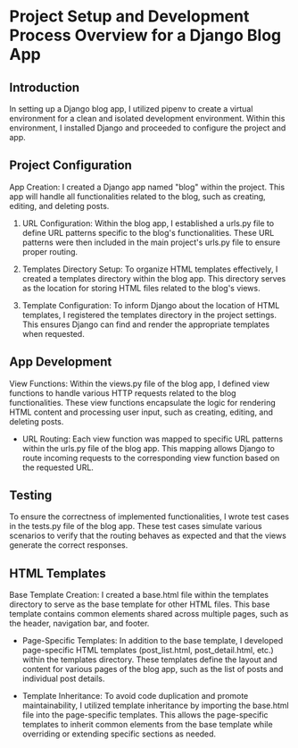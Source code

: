 # Project Setup and Development Process Overview for a Django Blog App

## Introduction
In setting up a Django blog app, I utilized pipenv to create a virtual environment for a clean and isolated development environment. Within this environment, I installed Django and proceeded to configure the project and app.

## Project Configuration
App Creation: I created a Django app named "blog" within the project. This app will handle all functionalities related to the blog, such as creating, editing, and deleting posts.

1. URL Configuration: Within the blog app, I established a urls.py file to define URL patterns specific to the blog's functionalities. These URL patterns were then included in the main project's urls.py file to ensure proper routing.

2. Templates Directory Setup: To organize HTML templates effectively, I created a templates directory within the blog app. This directory serves as the location for storing HTML files related to the blog's views.

3. Template Configuration: To inform Django about the location of HTML templates, I registered the templates directory in the project settings. This ensures Django can find and render the appropriate templates when requested.

## App Development
View Functions: Within the views.py file of the blog app, I defined view functions to handle various HTTP requests related to the blog functionalities. These view functions encapsulate the logic for rendering HTML content and processing user input, such as creating, editing, and deleting posts.

* URL Routing: Each view function was mapped to specific URL patterns within the urls.py file of the blog app. This mapping allows Django to route incoming requests to the corresponding view function based on the requested URL.

## Testing
To ensure the correctness of implemented functionalities, I wrote test cases in the tests.py file of the blog app. These test cases simulate various scenarios to verify that the routing behaves as expected and that the views generate the correct responses.

## HTML Templates
Base Template Creation: I created a base.html file within the templates directory to serve as the base template for other HTML files. This base template contains common elements shared across multiple pages, such as the header, navigation bar, and footer.

* Page-Specific Templates: In addition to the base template, I developed page-specific HTML templates (post_list.html, post_detail.html, etc.) within the templates directory. These templates define the layout and content for various pages of the blog app, such as the list of posts and individual post details.

* Template Inheritance: To avoid code duplication and promote maintainability, I utilized template inheritance by importing the base.html file into the page-specific templates. This allows the page-specific templates to inherit common elements from the base template while overriding or extending specific sections as needed.